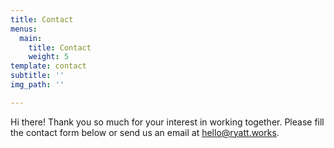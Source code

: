 ```yaml
---
title: Contact
menus:
  main:
    title: Contact
    weight: 5
template: contact
subtitle: ''
img_path: ''

---
```

Hi there! Thank you so much for your interest in working together. Please fill the contact form below or send us an email at [hello@ryatt.works]().